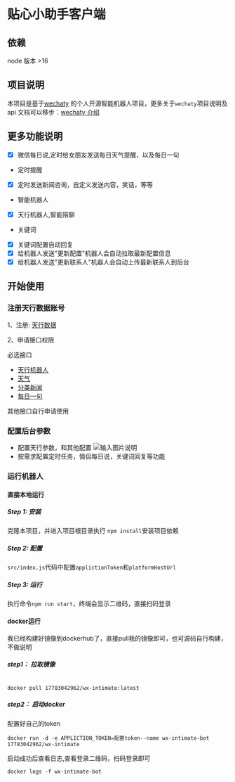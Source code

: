 # 贴心小助手客户端
## 依赖

node 版本 >16

## 项目说明

本项目是基于[wechaty](https://github.com/wechaty/wechaty) 的个人开源智能机器人项目，更多关于`wechaty`项目说明及 api
文档可以移步：[wechaty 介绍](https://wechaty.js.org/docs/howto/)

## 更多功能说明

- [x] 微信每日说,定时给女朋友发送每日天气提醒，以及每日一句

* 定时提醒

- [x] 定时发送新闻咨询，自定义发送内容，笑话，等等


* 智能机器人

- [x] 天行机器人,智能陪聊


* 关键词

- [x] 关键词配置自动回复
- [x] 给机器人发送"更新配置"机器人会自动拉取最新配置信息
- [x] 给机器人发送"更新联系人"机器人会自动上传最新联系人到后台

## 开始使用
### 注册天行数据账号
1、注册: [天行数据](https://www.tianapi.com/source/865c0f3bfa)

2、申请接口权限

必选接口

* [天行机器人](https://www.tianapi.com/apiview/47)
* [天气](https://www.tianapi.com/apiview/72)
* [分类新闻](https://www.tianapi.com/apiview/51)
* [每日一句](https://www.tianapi.com/apiview/129)

其他接口自行申请使用
### 配置后台参数
- 配置天行参数，和其他配置
![输入图片说明](https://images.gitee.com/uploads/images/2022/0721/142244_63a21e1f_1843061.png "屏幕截图.png")
- 按需求配置定时任务，情侣每日说，关键词回复等功能
### 运行机器人
#### 直接本地运行
##### Step 1: 安装

克隆本项目，并进入项目根目录执行 `npm install`安装项目依赖

##### Step 2: 配置

`src/index.js`代码中配置`applictionToken`和`platformHostUrl`

##### Step 3: 运行

执行命令`npm run start`，终端会显示二维码，直接扫码登录

#### docker运行
我已经构建好镜像到dockerhub了，直接pull我的镜像即可，也可源码自行构建，不做说明
##### step1： 拉取镜像

```shell

docker pull 17783042962/wx-intimate:latest

```

##### step2： 启动docker
配置好自己的token

```shell
docker run -d -e APPLICTION_TOKEN=配置token--name wx-intimate-bot 17783042962/wx-intimate

```
启动成功后查看日志,查看登录二维码，扫码登录即可
```
docker logs -f wx-intimate-bot
```

